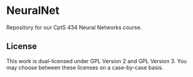# NeuralNet
Repository for our CptS 434 Neural Networks course.

## License
This work is dual-licensed under GPL Version 2 and GPL Version 3. You may choose between these licenses on a case-by-case basis.

